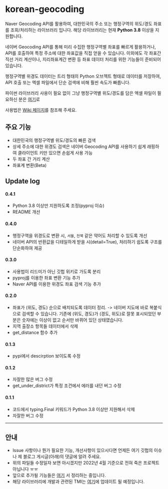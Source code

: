 # korean-geocoding

 Naver Geocoding API를 활용하여, 대한민국의 주소 또는 행정구역의 위도/경도 좌표를 조회/처리하는 라이브러리 입니다. 
 해당 라이브러리는 현재 **Python 3.8** 이상을 지원합니다.
 
네이버 Geocoding API를 통해 미리 수집한 행정구역별 좌표를 빠르게 활용하거나, API를 호출하여 특정 주소에 대한 좌표값을 직접 얻을 수 있습니다. 
이외에도 각 좌표간 직선 거리 계산이나, 지리좌표계간 변환 등 좌표 데이터 처리를 위한 기능들이 준비되어 있습니다. 
 
행정구역별 위경도 데이터는 트리 형태의 Python 오브젝트 형태로 데이터를 저장하여, API 호출 또는 엑셀 파일에서 단순 검색에 비해 훨씬 속도가 빠릅니다.  

파이썬 라이브러리 사용이 필요 없이 그냥 행정구역별 위도/경도를 담은 엑셀 파일이 필요하신 분은 [여기](https://skyseven73.tistory.com/23)로

사용법은 [Wiki 페이지](https://github.com/RE-A/korean-geocoding/wiki/Usage)를 참조해 주세요.

## 주요 기능

- 대한민국의 행정구역별 위도/경도의 빠른 검색
- 상세 주소에 대한 위경도 검색은 네이버 Geocoding API를 사용하기 쉽게 래핑하여 클라이언트 키만 있으면 손쉽게 사용 가능
- 두 좌표 간 거리 계산
- 좌표계 변환(Beta)

## Update log

#### 0.4.1
- Python 3.8 이상만 지원하도록 조정(pyproj 이슈)
- README 개선


#### 0.4.0

- 행정구역을 위경도로 변환 시, `서울`, `전북` 같은 약어도 처리할 수 있도록 개선
- 네이버 API의 반환값을 디테일하게 받을 시(detail=True), 처리하기 쉽도록 구조를 단순화하여 제공


#### 0.3.0

- 사용법이 리드미가 아닌 깃헙 위키로 가도록 분리
- pyproj를 이용한 좌표 변환 기능 추가
- Naver API를 이용한 위경도 좌표 검색 기능 추가

#### 0.2.0

- 좌표가 (위도, 경도) 순으로 배치되도록 데이터 정리. -> 네이버 지도에 바로 복붙식으로 검색할 수 있습니다.
기존에 (위도, 경도)가 (경도, 위도)로 잘못 표시되었던 부분은 숫자에는 이상이 없고 순서만 바뀌어 있던 상태였습니다.
- 지역 출장소 항목들 데이터에서 삭제
- get_distance 함수 추가


#### 0.1.3

- pypi에서 descirption 보이도록 수정

#### 0.1.2

- 자잘한 많은 버그 수정
- get_under_district가 특정 조건에서 에러를 내던 버그 수정


#### 0.1.1

- 코드에서 typing.Final 키워드가 Python 3.8 이상만 지원해서 삭제
- 자잘한 버그 수정 


-----------------------------------------

## 안내

- Issue 사항이나 뭔가 필요한 기능, 개선사항이 있으시다면 언제든 여기 깃헙의 이슈나 제 블로그 게시글(아래)의 댓글에 알려 주세요.
- 위의 파일들 수정일자 보면 아시겠지만 2022년 4월 기준으로 전혀 죽은 프로젝트 아닙니다 ㅠㅠ
- 앞으로 추가될 기능들은 [여기](https://github.com/RE-A/korean-geocoding/issues/5) 서 정리하는 중입니다.
- 해당 라이브러리에 개발과 관련된 TMI는 [여기](https://skyseven73.tistory.com/24)에 업데이트 될 예정입니다.
